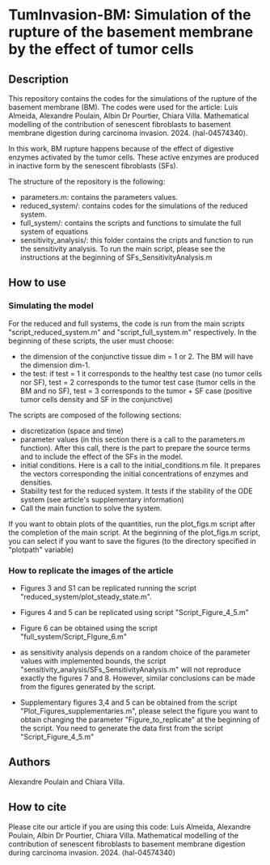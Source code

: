 # TumInvasion-BM: Simulation of the rupture of the basement membrane by the effect of tumor cells


## Description
This repository contains the codes for the simulations of the rupture of the basement membrane (BM).
The codes were used for the article: Luís Almeida, Alexandre Poulain, Albin Dr Pourtier, Chiara Villa. Mathematical modelling of the contribution of senescent fibroblasts to basement membrane digestion during carcinoma invasion. 2024. ⟨hal-04574340⟩.

In this work, BM rupture happens because of the effect of digestive enzymes activated by the tumor cells.
These active enzymes are produced in inactive form by the senescent fibroblasts (SFs).

The structure of the repository is the following:
- parameters.m: contains the parameters values.
- reduced_system/: contains codes for the simulations of the reduced system.
- full_system/: contains the scripts and functions to simulate the full system of equations
- sensitivity_analysis/: this folder contains the cripts and function to run the sensitivity analysis. To run the main script, please see the instructions at the beginning of SFs_SensitivityAnalysis.m

## How to use
### Simulating the model
For the reduced and full systems, the code is run from the main scripts "script_reduced_system.m" and "script_full_system.m" respectively.
In the beginning of these scripts, the user must choose:
- the dimension of the conjunctive tissue dim = 1 or 2. The BM will have the dimension dim-1. 
- the test: if test = 1 it corresponds to the healthy test case (no tumor cells nor SF), 
test = 2 corresponds to the tumor test case (tumor cells in the BM and no SF), 
test = 3 corresponds to the tumor + SF case (positive tumor cells density and SF in the conjunctive)

The scripts are composed of the following sections: 
- discretization (space and time)
- parameter values (in this section there is a call to the parameters.m function). 
After this call, there is the part to prepare the source terms and to include the effect of the SFs in the model. 
- initial conditions. Here is a call to the initial_conditions.m file. It prepares the vectors corresponding the initial concentrations of enzymes and densities.
- Stability test for the reduced system. It tests if the stability of the ODE system (see article's supplementary information)
- Call the main function to solve the system. 

If you want to obtain plots of the quantities, run the plot_figs.m script after the completion of the main script. 
At the beginning of the plot_figs.m script, you can select if you want to save the figures (to the directory specified in "plotpath" variable)


### How to replicate the images of the article

- Figures 3 and S1 can be replicated running the script "reduced_system/plot_steady_state.m".
- Figures 4 and 5 can be replicated using script "Script_Figure_4_5.m"
- Figure 6 can be obtained using the script "full_system/Script_FIgure_6.m"

- as sensitivity analysis depends on a random choice of the parameter values with implemented bounds, the script "sensitivity_analysis/SFs_SensitivityAnalysis.m" will not reproduce exactly the figures 7 and 8. However, similar conclusions can be made from the figures generated by the script. 

- Supplementary figures 3,4 and 5 can be obtained from the script "Plot_Figures_supplementaries.m", please select the figure you want to obtain changing the parameter "Figure_to_replicate" at the beginning of the script. You need to generate the data first from the script "Script_Figure_4_5.m"
## Authors
Alexandre Poulain and Chiara Villa. 

## How to cite
Please cite our article if you are using this code: Luís Almeida, Alexandre Poulain, Albin Dr Pourtier, Chiara Villa. Mathematical modelling of the contribution of senescent fibroblasts to basement membrane digestion during carcinoma invasion. 2024. ⟨hal-04574340⟩
